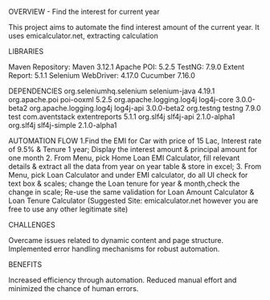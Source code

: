 OVERVIEW - Find the interest for current year
 
This project aims to automate the find interest amount of the current year.
It uses emicalculator.net, extracting calculation
 
 
LIBRARIES
 
Maven Repository: Maven 3.12.1 Apache POI: 5.2.5 TestNG: 7.9.0 Extent Report: 5.1.1 Selenium WebDriver: 4.17.0 Cucumber 7.16.0
 
 
DEPENDENCIES
org.seleniumhq.selenium selenium-java 4.19.1 org.apache.poi poi-ooxml 5.2.5 org.apache.logging.log4j log4j-core 3.0.0-beta2 org.apache.logging.log4j log4j-api 3.0.0-beta2	org.testng	testng	7.9.0	test com.aventstack extentreports 5.1.1 org.slf4j slf4j-api 2.1.0-alpha1 org.slf4j slf4j-simple 2.1.0-alpha1
 
AUTOMATION FLOW
1.Find the EMI for Car with price of 15 Lac, Interest rate of 9.5% & Tenure 1 year; Display the interest amount & principal amount for one month
2. From Menu, pick Home Loan EMI Calculator, fill relevant details & extract all the data from  year on year table & store in excel;
3. From Menu, pick Loan Calculator and under EMI calculator, do all UI check for text box & scales; change the Loan tenure for year & month,check the change in scale; Re-use the same validation for Loan Amount Calculator & Loan Tenure Calculator
(Suggested Site: emicalculator.net  however you are free to use any other legitimate site)
 
CHALLENGES
 
Overcame issues related to dynamic content and page structure. Implemented error handling mechanisms for robust automation.
 
 
BENEFITS
 
Increased efficiency through automation. Reduced manual effort and minimized the chance of human errors.
 
 